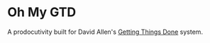 # Oh My GTD

A prodocutivity built for David Allen's [Getting Things Done](https://gettingthingsdone.com/) system.
